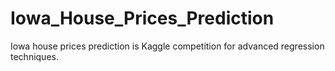 # Iowa_House_Prices_Prediction
Iowa house prices prediction is Kaggle competition for  advanced regression techniques.
